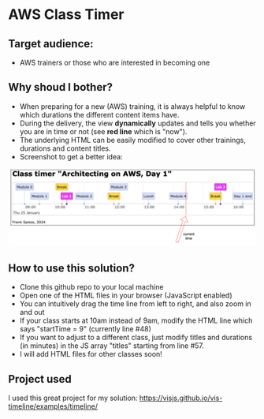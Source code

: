 # AWS Class Timer

## Target audience:

* AWS trainers or those who are interested in becoming one

## Why shoud I bother?

* When preparing for a new (AWS) training, it is always helpful to know which durations the different content items have.
* During the delivery, the view **dynamically** updates and tells you whether you are in time or not (see **red line** which is "now").
* The underlying HTML can be easily modified to cover other trainings, durations and content titles.
* Screenshot to get a better idea:
  
![AWS class timer image](./img/aws-class-timer-2.png)

## How to use this solution?

* Clone this github repo to your local machine
* Open one of the HTML files in your browser (JavaScript enabled)
* You can intuitively drag the time line from left to right, and also zoom in and out
* If your class starts at 10am instead of 9am, modify the HTML line which says "startTime = 9" (currently line #48)
* If you want to adjust to a different class, just modify titles and durations (in minutes) in the JS array "titles" starting from line #57.
* I will add HTML files for other classes soon!

## Project used

I used this great project for my solution: https://visjs.github.io/vis-timeline/examples/timeline/
